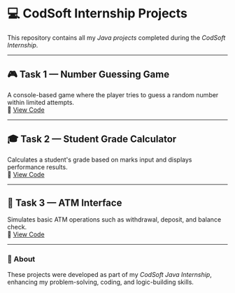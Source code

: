 # 💻 CodSoft Internship Projects

This repository contains all my *Java projects* completed during the *CodSoft Internship*.

---

## 🎮 Task 1 — Number Guessing Game
A console-based game where the player tries to guess a random number within limited attempts.  
📁 [View Code](Task1_NumberGame/NumberGame.java)

---

## 🎓 Task 2 — Student Grade Calculator
Calculates a student's grade based on marks input and displays performance results.  
📁 [View Code](Task2_StudentGradeCalculator/StudentGradeCalculator.java)

---

## 🏧 Task 3 — ATM Interface
Simulates basic ATM operations such as withdrawal, deposit, and balance check.  
📁 [View Code](Task3_ATMInterface/ATMInterface.java)

---

### 🚀 About
These projects were developed as part of my *CodSoft Java Internship*, enhancing my problem-solving, coding, and logic-building skills.
